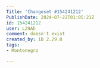 ```yaml
---
Title: 'Changeset #154241212'
PublishDate: 2024-07-22T01:05:21Z
id: 154241212
user: L29Ah
comment: doesn't exist
created_by: iD 2.29.0
tags:
- Montenegro

---
```

